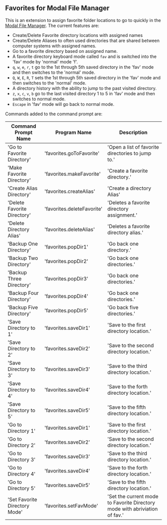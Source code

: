 ## Favorites for Modal File Manager

This is an extension to assign favorite folder locations to go to quickly in the [Modal File Manager](https://github.com/raguay/ModalFileManager). The current features are:

- Create/Delete Favorite directory locations with assigned names
- Create/Delete Aliases to often used directories that are shared between computer systems with assigned names.
- Go to a favorite directory based on assigned name.
- A favorite directory keyboard mode called `fav` and is switched into the 'fav' mode by 'normal' mode 'f'.
- `q`, `w`, `e`, `r`, `t` go to the 1st through 5th saved directory in the 'fav' mode and then switches to the 'normal' mode.
- `Q`, `W`, `E`, `R`, `T` sets the 1st through 5th saved directory in the 'fav' mode and then switches to the 'normal' mode.
- A directory history with the ability to jump to the past visited directory. 
- `z`, `x`, `c`, `v`, `b` go to the last visited directory 1 to 5 in 'fav' mode and then switches to normal mode.
- `Escape` in 'fav' mode will go back to normal mode.

Commands added to the command prompt are:

| Command Prompt Name | Program Name | Description |
| --- | --------- | ------- |
|'Go to Favorite Directory' | 'favorites.goToFavorite' | 'Open a list of favorite directories to jump to.' |
|'Make Favorite Directory' | 'favorites.makeFavorite' | 'Create a favorite directory.' |
|'Create Alias Directory' | 'favorites.createAlias' | 'Create a directory Alias' |
|'Delete Favorite Directory' | 'favorites.deleteFavorite' | 'Deletes a favorite directory assignment.' |
|'Delete Directory Alias' | 'favorites.deleteAlias' | 'Deletes a favorite directory alias.' |
|'Backup One Directory' | 'favorites.popDir1' | 'Go back one directory.' |
|'Backup Two Directory' | 'favorites.popDir2' | 'Go back one directories.' |
|'Backup Three Directory' | 'favorites.popDir3' | 'Go back one directories.' |
|'Backup Four Directory' | 'favorites.popDir4' | 'Go back one directories.' |
|'Backup Five Directory' | 'favorites.popDir5' | 'Go back five directories.' |
|'Save Directory to 1' | 'favorites.saveDir1' | 'Save to the first directory location.' |
|'Save Directory to 2' | 'favorites.saveDir2' | 'Save to the second directory location.' |
|'Save Directory to 3' | 'favorites.saveDir3' | 'Save to the third directory location.' |
|'Save Directory to 4' | 'favorites.saveDir4' | 'Save to the forth directory location.' |
|'Save Directory to 5' | 'favorites.saveDir5' | 'Save to the fifth directory location.' |
|'Go to Directory 1' | 'favorites.saveDir1' | 'Save to the first directory location.' |
|'Go to Directory 2' | 'favorites.saveDir2' | 'Save to the second directory location.' |
|'Go to Directory 3' | 'favorites.saveDir3' | 'Save to the third directory location.' |
|'Go to Directory 4' | 'favorites.saveDir4' | 'Save to the forth directory location.' |
|'Go to Directory 5' | 'favorites.saveDir5' | 'Save to the fifth directory location.' |
|'Set Favorite Directory Mode' | 'favorites.setFavMode' | 'Set the current mode to Favorite Directory mode with abriviation of fav.' |


